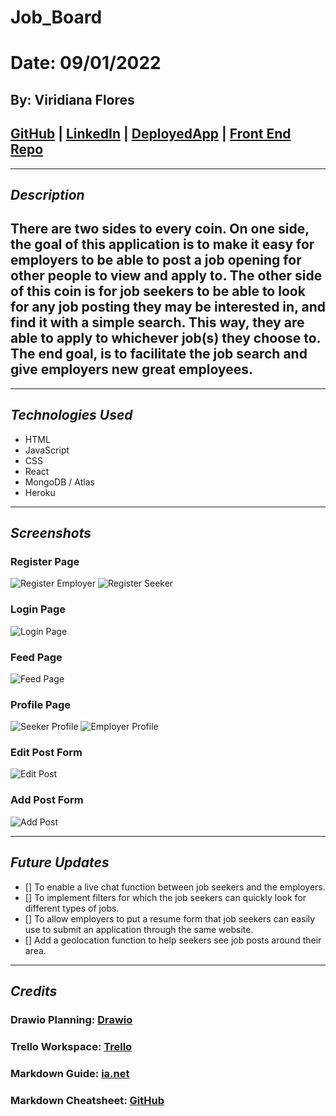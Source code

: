 # Job_Board
# Date: 09/01/2022
## By: Viridiana Flores
## [GitHub](https://github.com/ViryF) | [LinkedIn](https://www.linkedin.com/in/viridianaflores) | [DeployedApp](https://super-awesome-jobboard.herokuapp.com/feed) | [Front End Repo](https://github.com/ViryF/Job_Board_FrontEnd)
***
## ***Description***
## There are two sides to every coin. On one side, the goal of this application is to make it easy for employers to be able to post a job opening for other people to view and apply to. The other side of this coin is for job seekers to be able to look for any job posting they may be interested in, and find it with a simple search. This way, they are able to apply to whichever job(s) they choose to. The end goal, is to facilitate the job search and give employers new great employees. 

***
## ***Technologies Used***
* HTML
* JavaScript
* CSS
* React
* MongoDB / Atlas
* Heroku

***
## ***Screenshots*** 
### **Register Page**
![Register Employer](https://media.discordapp.net/attachments/994993050885570580/1019418782084644874/unknown.png)
![Register Seeker](https://media.discordapp.net/attachments/994993050885570580/1019418931594809404/unknown.png)
### **Login Page**
![Login Page](https://media.discordapp.net/attachments/994993050885570580/1019417734297178172/unknown.png)
### **Feed Page**
![Feed Page](https://media.discordapp.net/attachments/994993050885570580/1019417894578307183/unknown.png?width=956&height=712)
### **Profile Page**
![Seeker Profile](https://media.discordapp.net/attachments/994993050885570580/1019418261156270151/unknown.png)
![Employer Profile](https://media.discordapp.net/attachments/994993050885570580/1019418261156270151/unknown.png)
### **Edit Post Form**
![Edit Post](https://media.discordapp.net/attachments/994993050885570580/1019419677937647647/unknown.png?width=706&height=853)
### **Add Post Form**
![Add Post](https://media.discordapp.net/attachments/994993050885570580/1019420121900515399/unknown.png?width=670&height=853)

***
## ***Future Updates***
- [] To enable a live chat function between job seekers and the employers.
- [] To implement filters for which the job seekers can quickly look for different types of jobs. 
- [] To allow employers to put a resume form that job seekers can easily use to submit an application through the same website.  
- [] Add a geolocation function to help seekers see job posts around their area. 
***
## ***Credits***
### Drawio Planning: [Drawio](https://drive.google.com/file/d/1pAuQHibs2pk4Cz6AieNckGC-EtY0A83j/view?usp=sharing)
### Trello Workspace: [Trello](https://trello.com/invite/b/2wVLzugl/dddfda0382ca06bdb1f901139ba743ea/job-board)
### Markdown Guide: [ia.net](https://ia.net/writer/support/general/markdown-guide) 
### Markdown Cheatsheet: [GitHub](https://github.com/ViryF/u1_hw_markdown)
